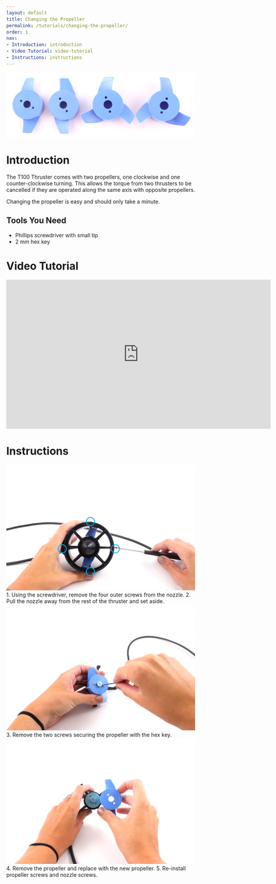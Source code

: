 ```yaml
---
layout: default
title: Changing the Propeller
permalink: /tutorials/changing-the-propeller/
order: 1
nav:
- Introduction: introduction
- Video Tutorial: video-tutorial
- Instructions: instructions
---
```

<img src="/assets/images/tutorials/changing-a-propeller/all-propellers.png" class="img-responsive img-center" style="max-width:500px" />

# Introduction

The T100 Thruster comes with two propellers, one clockwise and one counter-clockwise turning. This allows the torque from two thrusters to be cancelled if they are operated along the same axis with opposite propellers.

Changing the propeller is easy and should only take a minute.

## Tools You Need

* Phillips screwdriver with small tip
* 2 mm hex key

# Video Tutorial

<iframe width="700" height="393.75" src="https://www.youtube.com/embed/xFCIiMTceRs" frameborder="0" allowfullscreen></iframe>
<br />

# Instructions

<img src="/assets/images/tutorials/changing-a-propeller/propeller-1.png" class="img-responsive" style="max-width:500px" />
1. Using the screwdriver, remove the four outer screws from the nozzle.    
2. Pull the nozzle away from the rest of the thruster and set aside. 

<img src="/assets/images/tutorials/changing-a-propeller/propeller-2.png" class="img-responsive" style="max-width:500px" />
3. Remove the two screws securing the propeller with the hex key.

<img src="/assets/images/tutorials/changing-a-propeller/propeller-3.png" class="img-responsive" style="max-width:500px" />
4. Remove the propeller and replace with the new propeller.   
5. Re-install propeller screws and nozzle screws.